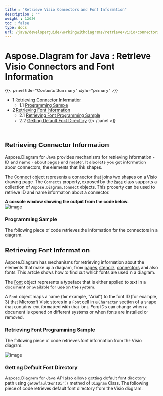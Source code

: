 ```yaml
---
title : "Retrieve Visio Connectors and Font Information" 
description : "" 
weight : 12024 
toc : false
type: docs
url: /java/developerguide/workingwithdiagrams/retrieve+visio+connectors+and+font+information/
---
```


# Aspose.Diagram for Java : Retrieve Visio Connectors and Font Information


{{< panel title="Contents Summary" style="primary" >}}
*   1 [Retrieving Connector Information](#retrieving-connector-information)
    *   1.1 [Programming Sample](#programming-sample)
*   2 [Retrieving Font Information](#retrieving-font-information)
    *   2.1 [Retrieving Font Programming Sample](#retrieving-font-programming-sample)
    *   2.2 [Getting Default Font Directory](#getting-default-font-directory)
{{< /panel >}}
 

 

## Retrieving Connector Information

Aspose.Diagram for Java provides mechanisms for retrieving information - ID and name - about [pages](https://docs2.aspose.com/diagram/java/developerguide/workingwithpages/retrieve+get+copy+and+insert+a+page) and [master](#). It also lets you get information about connectors, the elements that link shapes.

The [Connect](http://www.aspose.com/api/java/diagram/com.aspose.diagram/classes/connect) object represents a connector that joins two shapes on a Visio drawing page. The `Connects` property, exposed by the [`Page`](http://www.aspose.com/api/java/diagram/com.aspose.diagram/classes/Page) class supports a collection of `Aspose.Diagram.Connect` objects. This property can be used to retrieve ID and name information about a connector.

**A console window showing the output from the code below.**  
![image](https://docs2.aspose.com/diagram/java/attachments/18612234/18809120.png)

### Programming Sample

The following piece of code retrieves the information for the connectors in a diagram.

## Retrieving Font Information

Aspose.Diagram has mechanisms for retrieving information about the elements that make up a diagram, from [pages](https://docs2.aspose.com/diagram/java/developerguide/workingwithpages/retrieve+get+copy+and+insert+a+page), [stencils](#), [connectors](/pages/createpage.action?spaceKey=diagramjava&title=Retrieving+Connector+Information&linkCreation=true&fromPageId=18612234) and also fonts. This article shows how to find out which fonts are used in a diagram.

The [Font](http://www.aspose.com/api/java/diagram/com.aspose.diagram/classes/font) object represents a typeface that is either applied to text in a document or available for use on the system.

A `Font` object maps a name (for example, "Arial") to the font ID (for example, 3) that Microsoft Visio stores in a `Font` cell in a `Character` section of a shape that contains text formatted with that font. Font IDs can change when a document is opened on different systems or when fonts are installed or removed.

### Retrieving Font Programming Sample

The following piece of code retrieves font information from the Visio diagram.

  
![image](https://docs2.aspose.com/diagram/java/attachments/18612234/18809122.png)

### Getting Default Font Directory

Aspose.Diagram for Java API also allows getting default font directory path using `getDefaultFontDir()` method of `Diagram` Class. The following piece of code retrieves default font directory from the Visio diagram.

